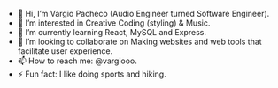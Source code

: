 - 👋 Hi, I’m Vargio Pacheco (Audio Engineer turned Software Engineer).
- 👀 I’m interested in Creative Coding (styling) & Music.
- 🌱 I’m currently learning React, MySQL and Express.
- 💞️ I’m looking to collaborate on Making websites and web tools that facilitate user experience. 
- 📫 How to reach me: @vargiooo.
- ⚡ Fun fact: I like doing sports and hiking.

<!---
vargiooo/vargiooo is a ✨ special ✨ repository because its `README.md` (this file) appears on your GitHub profile.
You can click the Preview link to take a look at your changes.
--->
